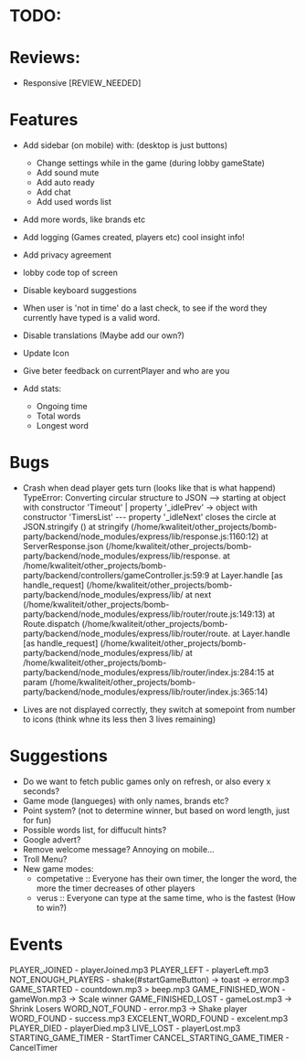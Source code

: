 # TODO:

# Reviews:
- Responsive [REVIEW_NEEDED]

# Features
- Add sidebar (on mobile) with: (desktop is just buttons)
  - Change settings while in the game (during lobby gameState)
  - Add sound mute
  - Add auto ready
  - Add chat
  - Add used words list

- Add more words, like brands etc
- Add logging (Games created, players etc) cool insight info!
- Add privacy agreement
- lobby code top of screen
- Disable keyboard suggestions
- When user is 'not in time' do a last check, to see if the word they currently have typed is a valid word.
- Disable translations (Maybe add our own?)
- Update Icon
- Give beter feedback on currentPlayer and who are you

- Add stats:
  - Ongoing time
  - Total words
  - Longest word

# Bugs
- Crash when dead player gets turn (looks like that is what happend)
TypeError: Converting circular structure to JSON
   --> starting at object with constructor 'Timeout'
   |     property '_idlePrev' -> object with constructor 'TimersList'
   --- property '_idleNext' closes the circle
   at JSON.stringify (<anonymous>)
   at stringify (/home/kwaliteit/other_projects/bomb-party/backend/node_modules/express/lib/response.js:1160:12)
   at ServerResponse.json (/home/kwaliteit/other_projects/bomb-party/backend/node_modules/express/lib/response.
   at /home/kwaliteit/other_projects/bomb-party/backend/controllers/gameController.js:59:9
   at Layer.handle [as handle_request] (/home/kwaliteit/other_projects/bomb-party/backend/node_modules/express/lib/
   at next (/home/kwaliteit/other_projects/bomb-party/backend/node_modules/express/lib/router/route.js:149:13)
   at Route.dispatch (/home/kwaliteit/other_projects/bomb-party/backend/node_modules/express/lib/router/route.
   at Layer.handle [as handle_request] (/home/kwaliteit/other_projects/bomb-party/backend/node_modules/express/lib/
   at /home/kwaliteit/other_projects/bomb-party/backend/node_modules/express/lib/router/index.js:284:15
   at param (/home/kwaliteit/other_projects/bomb-party/backend/node_modules/express/lib/router/index.js:365:14)

- Lives are not displayed correctly, they switch at somepoint from number to icons (think whne its less then 3 lives remaining)

# Suggestions
- Do we want to fetch public games only on refresh, or also every x seconds?
- Game mode (langueges) with only names, brands etc?
- Point system? (not to determine winner, but based on word length, just for fun)
- Possible words list, for diffucult hints?
- Google advert?
- Remove welcome message? Annoying on mobile...
- Troll Menu?
- New game modes:
  - competative :: Everyone has their own timer, the longer the word, the more the timer decreases of other players
  - verus :: Everyone can type at the same time, who is the fastest (How to win?)

# Events
PLAYER_JOINED               - playerJoined.mp3
PLAYER_LEFT                 - playerLeft.mp3
NOT_ENOUGH_PLAYERS          - shake(#startGameButton) -> toast -> error.mp3
GAME_STARTED                - countdown.mp3 > beep.mp3
GAME_FINISHED_WON           - gameWon.mp3 -> Scale winner
GAME_FINISHED_LOST          - gameLost.mp3 -> Shrink Losers
WORD_NOT_FOUND              - error.mp3 -> Shake player
WORD_FOUND                  - success.mp3
EXCELENT_WORD_FOUND         - excelent.mp3
PLAYER_DIED                 - playerDied.mp3
LIVE_LOST                   - playerLost.mp3
STARTING_GAME_TIMER         - StartTimer
CANCEL_STARTING_GAME_TIMER  - CancelTimer
